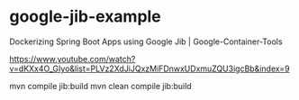 # google-jib-example
Dockerizing Spring Boot Apps using Google Jib | Google-Container-Tools 

https://www.youtube.com/watch?v=dKXx4O_GIyo&list=PLVz2XdJiJQxzMiFDnwxUDxmuZQU3igcBb&index=9

mvn compile jib:build
mvn clean compile jib:build

